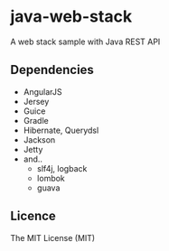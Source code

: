 java-web-stack
==============

A web stack sample with Java REST API

## Dependencies

- AngularJS
- Jersey
- Guice
- Gradle
- Hibernate, Querydsl
- Jackson
- Jetty
- and..
  - slf4j, logback
  - lombok
  - guava

## Licence

The MIT License (MIT)